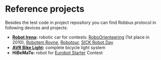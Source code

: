 # Reference projects #

Besides the test code in project repository you can find Robbus protocol in following devices and projects:

  * **[Robot Irena](http://wiki.robotika.cz/RobotIrena):** robotic car for contests: [RoboOrienteering](http://www.vosrk.cz/roboorienteering/) (1st place in 2010), [Robotem Rovne](http://www.kufr.cz/view.php?cisloclanku=2010020002), [Robotour](http://robotika.cz/competitions/robotour/en), [SICK Robot Day](http://www.sick.com/group/EN/home/pr/events/robot_day/Pages/Robot_day_2010.aspx)
  * **[AVR Bike Light](http://code.google.com/p/avrbikelight/):** complete bicycle light system
  * **HiBeMaTo:** robot for [Eurobot Starter](http://www.eurobot.cz/eurobot2010.php) Contest